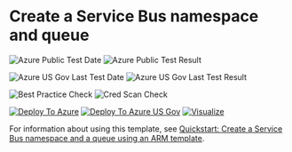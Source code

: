 # Create a Service Bus namespace and queue

![Azure Public Test Date](https://azurequickstartsservice.blob.core.windows.net/badges/201-servicebus-create-queue/PublicLastTestDate.svg)
![Azure Public Test Result](https://azurequickstartsservice.blob.core.windows.net/badges/201-servicebus-create-queue/PublicDeployment.svg)

![Azure US Gov Last Test Date](https://azurequickstartsservice.blob.core.windows.net/badges/201-servicebus-create-queue/FairfaxLastTestDate.svg)
![Azure US Gov Last Test Result](https://azurequickstartsservice.blob.core.windows.net/badges/201-servicebus-create-queue/FairfaxDeployment.svg)

![Best Practice Check](https://azurequickstartsservice.blob.core.windows.net/badges/201-servicebus-create-queue/BestPracticeResult.svg)
![Cred Scan Check](https://azurequickstartsservice.blob.core.windows.net/badges/201-servicebus-create-queue/CredScanResult.svg)

[![Deploy To Azure](https://raw.githubusercontent.com/fathym-it/azure-quickstart-templates/master/1-CONTRIBUTION-GUIDE/images/deploytoazure.svg?sanitize=true)](https://portal.azure.com/#create/Microsoft.Template/uri/https%3A%2F%2Fraw.githubusercontent.com%2Ffathym-it%2Fazure-quickstart-templates%2Fmaster%2F201-servicebus-create-queue%2Fazuredeploy.json)
[![Deploy To Azure US Gov](https://raw.githubusercontent.com/fathym-it/azure-quickstart-templates/master/1-CONTRIBUTION-GUIDE/images/deploytoazuregov.svg?sanitize=true)](https://portal.azure.us/#create/Microsoft.Template/uri/https%3A%2F%2Fraw.githubusercontent.com%2Ffathym-it%2Fazure-quickstart-templates%2Fmaster%2F201-servicebus-create-queue%2Fazuredeploy.json)
[![Visualize](https://raw.githubusercontent.com/fathym-it/azure-quickstart-templates/master/1-CONTRIBUTION-GUIDE/images/visualizebutton.svg?sanitize=true)](http://armviz.io/#/?load=https%3A%2F%2Fraw.githubusercontent.com%2Ffathym-it%2Fazure-quickstart-templates%2Fmaster%2F201-servicebus-create-queue%2Fazuredeploy.json)

For information about using this template, see [Quickstart: Create a Service Bus namespace and a queue using an ARM template](https://docs.microsoft.com/azure/service-bus-messaging/service-bus-resource-manager-namespace-queue).
